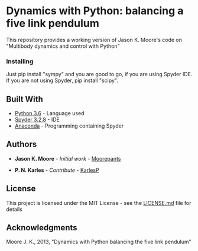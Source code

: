 # Dynamics with Python: balancing a five link pendulum

This repository provides a working version of Jason K. Moore's code on "Multibody dynamics and control with Python"

### Installing
Just pip install "sympy" and you are good to go, if you are using Spyder IDE. If you are not using Spyder, pip install "scipy".

## Built With

* [Python 3.6](https://www.python.org) - Language used
* [Spyder 3.2.8](https://pythonhosted.org/spyder/) - IDE 
* [Anaconda](https://anaconda.org/) - Programming containing Spyder

## Authors

* **Jason K. Moore** - *Initial work* - [Moorepants](https://github.com/moorepants)

* **P. N. Karles** - *Contribute* - [KarlesP](https://github.com/KarlesP)

## License

This project is licensed under the MIT License - see the [LICENSE.md](LICENSE.md) file for details

## Acknowledgments

Moore J. K., 2013, "Dynamics with Python balancing the five link pendulum"
